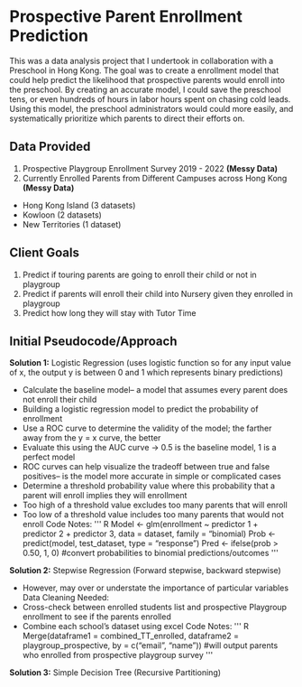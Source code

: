 # Prospective Parent Enrollment Prediction

This was a data analysis project that I undertook in collaboration with a Preschool in Hong Kong. The goal was to create a enrollment model that could help predict the likelihood that prospective parents would enroll into the preschool. By creating an accurate model, I could save the preschool tens, or even hundreds of hours in labor hours spent on chasing cold leads. Using this model, the preschool administrators would could more easily, and systematically prioritize which parents to direct their efforts on. 

## Data Provided  
1. Prospective Playgroup Enrollment Survey 2019 - 2022 **(Messy Data)**
2. Currently Enrolled Parents from Different Campuses across Hong Kong **(Messy Data)**
  * Hong Kong Island (3 datasets) 
  * Kowloon (2 datasets) 
  * New Territories (1 dataset) 

## Client Goals 
1. Predict if touring parents are going to enroll their child or not in playgroup 
2. Predict if parents will enroll their child into Nursery given they enrolled in playgroup
3. Predict how long they will stay with Tutor Time 

## Initial Pseudocode/Approach 

**Solution 1:** Logistic Regression (uses logistic function so for any input value of x, the output y is between 0 and 1 which represents binary predictions)   
  * Calculate the baseline model– a model that assumes every parent does not enroll their child
  * Building a logistic regression model to predict the probability of enrollment 
  * Use a ROC curve to determine the validity of the model; the farther away from the y = x curve, the better
  * Evaluate this using the AUC curve → 0.5 is the baseline model, 1 is a perfect model 
  * ROC curves can help visualize the tradeoff between true and false positives– is the model more accurate in simple or complicated cases 
  * Determine a threshold probability value where this probability that a parent will enroll implies they will enrollment
  * Too high of a threshold value excludes too many parents that will enroll 
  * Too low of a threshold value includes too many parents that would not enroll
Code Notes: 
''' R
Model ← glm(enrollment ~ predictor 1 + predictor 2 + predictor 3, data = dataset, family = “binomial)
Prob ←  predict(model, test_dataset, type = “response”)
Pred ← ifelse(prob > 0.50, 1, 0) #convert probabilities to binomial predictions/outcomes
'''

**Solution 2:** Stepwise Regression (Forward stepwise, backward stepwise) 
  * However, may over or understate the importance of particular variables
Data Cleaning Needed: 
  * Cross-check between enrolled students list and prospective Playgroup enrollment to see if the parents enrolled 
  * Combine each school’s dataset using excel 
Code Notes: 
''' R
Merge(dataframe1 = combined_TT_enrolled, dataframe2 = playgroup_prospective, by = c(“email”, “name”)) #will output parents who enrolled from prospective playgroup survey 
'''

**Solution 3:** Simple Decision Tree (Recursive Partitioning) 





